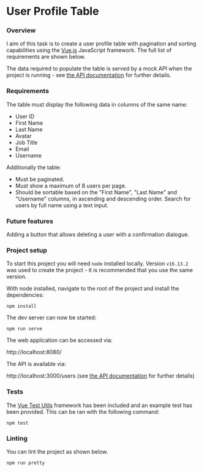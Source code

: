 # User Profile Table

### Overview

I aim of this task is to create a user profile table with pagination and sorting capabilities using the [Vue.js](https://vuejs.org) JavaScript framework. The full list of requirements are shown below.

The data required to populate the table is served by a mock API when the project is running - see [the API documentation](./API_DOCS.md) for further details.

### Requirements

The table must display the following data in columns of the same name:

- User ID
- First Name
- Last Name
- Avatar
- Job Title
- Email
- Username

Additionally the table:

- Must be paginated.
- Must show a maximum of 8 users per page.
- Should be sortable based on the "First Name", "Last Name" and "Username" columns, in ascending and descending order.
  Search for users by full name using a text input.

### Future features

Adding a button that allows deleting a user with a confirmation dialogue.

### Project setup

To start this project you will need `node` installed locally. Version `v16.13.2` was used to create the project - it is recommended that you use the same version.

With node installed, navigate to the root of the project and install the dependencies:

```
npm install
```

The dev server can now be started:

```
npm run serve
```

The web application can be accessed via:

http://localhost:8080/

The API is available via:

http://localhost:3000/users (see [the API documentation](./API_DOCS.md) for further details)

### Tests

The [Vue Test Utils](https://vue-test-utils.vuejs.org/guides/) framework has been included and an example test has been provided. This can be ran with the following command:

```
npm test
```

### Linting

You can lint the project as shown below.

```
npm run pretty
```
